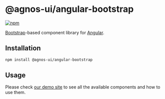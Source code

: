 # @agnos-ui/angular-bootstrap

[![npm](https://img.shields.io/npm/v/@agnos-ui/angular-bootstrap)](https://www.npmjs.com/package/@agnos-ui/angular-bootstrap)

[Bootstrap](https://getbootstrap.com/)-based component library for [Angular](https://angular.io/).

## Installation

```sh
npm install @agnos-ui/angular-bootstrap
```

## Usage

Please check [our demo site](https://amadeusitgroup.github.io/AgnosUI/latest/) to see all the available components and how to use them.
